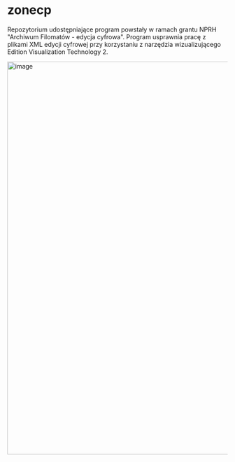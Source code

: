 # zonecp
Repozytorium udostępniające program powstały w ramach grantu NPRH "Archiwum Filomatów - edycja cyfrowa". Program usprawnia pracę z plikami XML edycji cyfrowej przy korzystaniu z narzędzia wizualizującego Edition Visualization Technology 2.

<img width="1429" height="898" alt="image" src="https://github.com/user-attachments/assets/9a4eeb9e-3f74-4733-bf8e-a5d0892fa7ce" />


